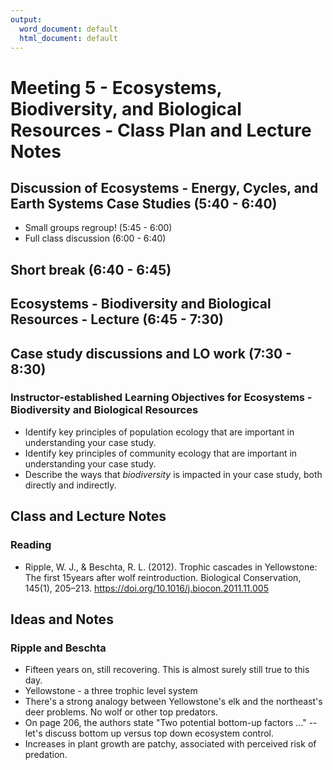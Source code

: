 ```yaml
---
output:
  word_document: default
  html_document: default
---
```


# Meeting 5 - Ecosystems, Biodiversity, and Biological Resources - Class Plan and Lecture Notes

## Discussion of Ecosystems - Energy, Cycles, and Earth Systems Case Studies (5:40 - 6:40)

* Small groups regroup! (5:45 - 6:00)
* Full class discussion (6:00 - 6:40)

## Short break (6:40 - 6:45)

## Ecosystems - Biodiversity and Biological Resources - Lecture (6:45 - 7:30)

## Case study discussions and LO work (7:30 - 8:30)

### Instructor-established Learning Objectives for Ecosystems - Biodiversity and Biological Resources

* Identify key principles of population ecology that are important in understanding your case study.
* Identify key principles of community ecology that are important in understanding your case study.
* Describe the ways that *biodiversity* is impacted in your case study, both directly and indirectly.





## Class and Lecture Notes

### Reading

* Ripple, W. J., & Beschta, R. L. (2012). Trophic cascades in Yellowstone: The first 15years after wolf reintroduction. Biological Conservation, 145(1), 205–213. https://doi.org/10.1016/j.biocon.2011.11.005


## Ideas and Notes

### Ripple and Beschta

* Fifteen years on, still recovering. This is almost surely still true to this day.
* Yellowstone - a three trophic level system
* There's a strong analogy between Yellowstone's elk and the northeast's deer problems. No wolf or other top predators.
* On page 206, the authors state "Two potential bottom-up factors ..." -- let's discuss bottom up versus top down ecosystem control. 
* Increases in plant growth are patchy, associated with perceived risk of predation.





